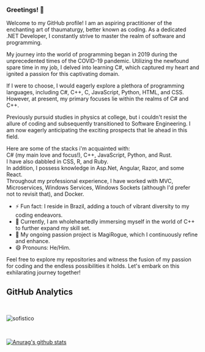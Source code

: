 ### Greetings! 👋

Welcome to my GitHub profile! I am an aspiring practitioner of the enchanting art of thaumaturgy, better known as coding. As a dedicated .NET Developer, I constantly strive to master the realm of software and programming.<br/>

My journey into the world of programming began in 2019 during the unprecedented times of the COVID-19 pandemic. Utilizing the newfound spare time in my job, I delved into learning C#, which captured my heart and ignited a passion for this captivating domain.<br/>

If I were to choose, I would eagerly explore a plethora of programming languages, including C#, C++, C, JavaScript, Python, HTML, and CSS. However, at present, my primary focuses lie within the realms of C# and C++.<br/>

Previously pursuid studies in physics at college, but i couldn't resist the allure of coding and subsequently transitioned to Software Engineering. I am now eagerly anticipating the exciting prospects that lie ahead in this field.<br/>

Here are some of the stacks i'm acquainted with: </br>
C# (my main love and focus!), C++, JavaScript, Python, and Rust. </br>
I have also dabbled in CSS, R, and Ruby. </br>
In addition, I possess knowledge in Asp.Net, Angular, Razor, and some React. </br>
Throughout my professional experience, I have worked with MVC, Microservices, Windows Services, Windows Sockets (although I'd prefer not to revisit that), and Docker. </br>

- ⚡ Fun fact: I reside in Brazil, adding a touch of vibrant diversity to my coding endeavors.
- 🌱 Currently, I am wholeheartedly immersing myself in the world of C++ to further expand my skill set.
- 🔭 My ongoing passion project is MagiRogue, which I continuously refine and enhance.
- 😄 Pronouns: He/Him.

Feel free to explore my repositories and witness the fusion of my passion for coding and the endless possibilities it holds. Let's embark on this exhilarating journey together!

## GitHub Analytics
<br>
<p align="left"><img align="center" src="https://github-readme-stats.vercel.app/api/top-langs?username=sofistico&show_icons=true&locale=en&layout=compact" alt="sofistico"/></p>
<br>

[![Anurag's github stats](https://github-readme-stats.vercel.app/api?username=sofistico)](https://github.com/anuraghazra/github-readme-stats)

<!--
**Sofistico/Sofistico** is a ✨ _special_ ✨ repository because its `README.md` (this file) appears on your GitHub profile.

Here are some ideas to get you started:

- 🔭 I’m currently working on ...
- 🌱 I’m currently learning ...
- 👯 I’m looking to collaborate on ...
- 🤔 I’m looking for help with ...
- 💬 Ask me about ...
- 📫 How to reach me: ...
- 😄 Pronouns: ...
- ⚡ Fun fact: ...
-->
